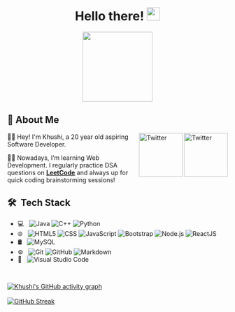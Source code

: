 <h1 align="center">Hello there! <img src="https://raw.githubusercontent.com/aemmadi/aemmadi/master/wave.gif" width="30px"></h1> 

<p align="center"> <img src="https://c.tenor.com/y2JXkY1pXkwAAAAC/cat-computer.gif" height="160px" width="160px"> 
   
## :wave:  About Me 
<a href="https://twitter.com/kkkkkhushii" target="_blank"><img src="https://cdn2.iconfinder.com/data/icons/social-media-2199/64/social_media_isometric_6-twitter-512.png" height="100px" width="100px" alt="Twitter" align="right"></a><a href="https://www.linkedin.com/in/khushi-garg-96682a11a/" target="_blank"><img src="https://cdn2.iconfinder.com/data/icons/social-media-2199/64/social_media_isometric_14-linkedin-512.png" height="100px" width="100px" alt="Twitter" align="right"></a>
👩‍🎓 Hey! I'm Khushi, a 20 year old aspiring Software Developer.

👩‍💻 Nowadays, I’m learning Web Development. I regularly practice DSA questions on [**LeetCode**](https://leetcode.com/g_khushi/) and always up for quick coding brainstorming sessions!
<br> 

## 🛠 &nbsp;Tech Stack

- 💻 &nbsp;
  ![Java](https://img.shields.io/badge/-Java-333333?style=flat&logo=Java&logoColor=007396)
  ![C++](https://img.shields.io/badge/-C++-333333?style=flat&logo=C%2B%2B&logoColor=00599C)
  ![Python](https://img.shields.io/badge/-Python-333333?style=flat&logo=python)
- 🌐 &nbsp;
  ![HTML5](https://img.shields.io/badge/-HTML5-333333?style=flat&logo=HTML5)
  ![CSS](https://img.shields.io/badge/-CSS-333333?style=flat&logo=CSS3&logoColor=1572B6)
  ![JavaScript](https://img.shields.io/badge/-JavaScript-333333?style=flat&logo=javascript)
  ![Bootstrap](https://img.shields.io/badge/-Bootstrap-333333?style=flat&logo=bootstrap&logoColor=563D7C)
  ![Node.js](https://img.shields.io/badge/-Node.js-333333?style=flat&logo=node.js)
  ![ReactJS](https://img.shields.io/badge/-React-333333?style=flat&logo=react)
- 🛢 &nbsp;
  ![MySQL](https://img.shields.io/badge/-MySQL-333333?style=flat&logo=mysql)
- ⚙️ &nbsp;
  ![Git](https://img.shields.io/badge/-Git-333333?style=flat&logo=git)
  ![GitHub](https://img.shields.io/badge/-GitHub-333333?style=flat&logo=github)
  ![Markdown](https://img.shields.io/badge/-Markdown-333333?style=flat&logo=markdown)
- 🔧 &nbsp;
  ![Visual Studio Code](https://img.shields.io/badge/-Visual%20Studio%20Code-333333?style=flat&logo=visual-studio-code&logoColor=007ACC)

<br/>

  [![Khushi's GitHub activity graph](https://activity-graph.herokuapp.com/graph?username=khushi200701&theme=xcode)](https://git.io/khushi200701)
   <br />
   <br />
   [![GitHub Streak](http://github-readme-streak-stats.herokuapp.com?user=khushi200701&theme=prussian&hide_border=true)](https://git.io/streak-stats)
   <br />
